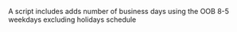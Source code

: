 A script includes adds number of business days using the OOB 8-5 weekdays excluding holidays schedule
